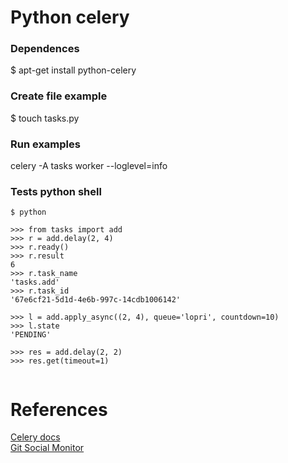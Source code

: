 # Python celery  


### Dependences
$ apt-get install python-celery  

### Create file example
$ touch tasks.py

### Run examples
celery -A tasks worker --loglevel=info

### Tests python shell

```
$ python

>>> from tasks import add
>>> r = add.delay(2, 4)
>>> r.ready()
>>> r.result
6
>>> r.task_name
'tasks.add'
>>> r.task_id
'67e6cf21-5d1d-4e6b-997c-14cdb1006142'

>>> l = add.apply_async((2, 4), queue='lopri', countdown=10)
>>> l.state
'PENDING'

>>> res = add.delay(2, 2)
>>> res.get(timeout=1)


```

# References
[Celery docs](http://docs.celeryproject.org/en/latest/getting-started/first-steps-with-celery.html)  
[Git Social Monitor](https://github.com/allisson/django-social-monitor-example)  

